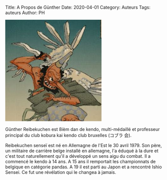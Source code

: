Title: A Propos de Günther
Date: 2020-04-01
Category: Auteurs
Tags: auteurs
Author: PH


<img class="avatar" src="./assets/authors/gunther.jpg" alt="avatar gunther" />

Günther Reibekuchen est 8ièm dan de kendo, multi-médaillé et professeur principal du club kobura kai kendo club bruxelles (コブラ 会).

Reibekuchen senseï est né en Allemagne de l'Est le 30 avril 1979. Son père, un militaire de carrière belge installé en allemagne, l'a éduqué à la dure et c'est tout naturellement qu'il a développé un sens aigu du combat. Il a commencé le kendo à 14 ans. A 15 ans il remportait les championnats de belgique en catégorie pandas. A 19 il est parti au Japon et a rencontré Ishio Sensei. Ce fut une révélation qui le changea à jamais.
